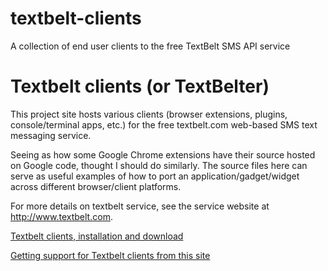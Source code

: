 # textbelt-clients
A collection of end user clients to the free TextBelt SMS API service

Textbelt clients (or TextBelter)
=========

This project site hosts various clients (browser extensions, plugins, console/terminal apps, etc.) for the free textbelt.com web-based SMS text messaging service.

Seeing as how some Google Chrome extensions have their source hosted on Google code, thought I should do similarly.
The source files here can serve as useful examples of how to port an application/gadget/widget 
across different browser/client platforms.

For more details on textbelt service, see the service website at http://www.textbelt.com.

[Textbelt clients, installation and download](https://github.com/daluu/textbelt-clients/wiki/Textbelt-clients,-installation-and-download)

[Getting support for Textbelt clients from this site](https://github.com/daluu/textbelt-clients/wiki/Getting-support-for-Textbelt-clients-from-this-site)
